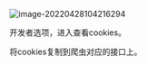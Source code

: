![image-20220428104216294](https://s2.loli.net/2022/04/28/I1FnLlEtoCO3i2D.png)

开发者选项，进入查看cookies。

将cookies复制到爬虫对应的接口上。